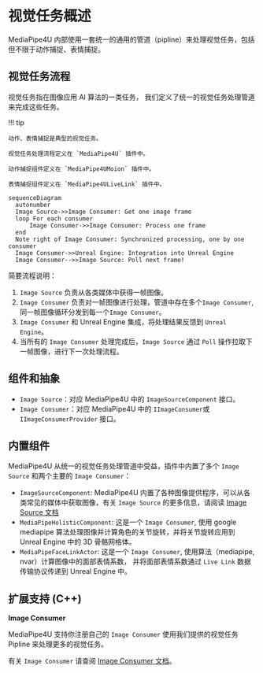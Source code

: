 # 视觉任务概述

MediaPipe4U 内部使用一套统一的通用的管道（pipline）来处理视觉任务，包括但不限于动作捕捉、表情捕捉。


## 视觉任务流程

视觉任务指在图像应用 AI 算法的一类任务， 我们定义了统一的视觉任务处理管道来完成这些任务。

!!! tip 

    动作、表情捕捉是典型的视觉任务。 

    视觉任务处理流程定义在 `MediaPipe4U` 插件中。   

    动作捕捉组件定义在 `MediaPipe4UMoion` 插件中。

    表情捕捉组件定义在 `MediaPipe4ULiveLink` 插件中。

``` mermaid
sequenceDiagram
  autonumber
  Image Source->>Image Consumer: Get one image frame
  loop For each consumer
      Image Consumer->>Image Consumer: Process one frame
  end
  Note right of Image Consumer: Synchronized processing, one by one consumer
  Image Consumer->>Unreal Engine: Integration into Unreal Engine
  Image Consumer-->>Image Source: Poll next frame!
```

简要流程说明：

1. `Image Source` 负责从各类媒体中获得一帧图像。
1. `Image Consumer` 负责对一帧图像进行处理，管道中存在多个`Image Consumer`, 同一帧图像循环分发到每一个`Image Consumer`。
1. `Image Consumer` 和 Unreal Engine 集成，将处理结果反馈到 `Unreal Engine`。
1. 当所有的 `Image Consumer` 处理完成后，`Image Source` 通过 `Poll` 操作拉取下一帧图像，进行下一次处理流程。


## 组件和抽象

- `Image Source`：对应 MediaPipe4U 中的 `ImageSourceComponent` 接口。
- `Image Consumer`：对应 MediaPipe4U 中的 `IImageConsumer`或`IImageConsumerProvider` 接口。


## 内置组件

MediaPipe4U 从统一的视觉任务处理管道中受益，插件中内置了多个 `Image Source` 和两个主要的 `Image Consumer`：

- `ImageSourceComponent`: MediaPipe4U 内置了各种图像提供程序，可以从各类常见的媒体中获取图像，有关 `Image Source` 的更多信息，请阅读 [Image Source 文档](./image_source.md)
- `MediaPipeHolisticComponent`: 这是一个 `Image Consumer`, 使用 google mediapipe 算法处理图像并计算角色的关节旋转，并将关节旋转应用到 Unreal Engine 中的 3D 骨骼网格体。
- `MediaPipeFaceLinkActor`:  这是一个 `Image Consumer`, 使用算法（mediapipe, nvar）计算图像中的面部表情系数， 并将面部表情系数通过 `Live Link` 数据传输协议传递到 Unreal Engine 中。   

## 扩展支持 (C++)

**Image Consumer** 

MediaPipe4U 支持你注册自己的 `Image Consumer` 使用我们提供的视觉任务 Pipline 来处理更多的视觉任务。   

有关 `Image Consumer` 请查阅 [Image Consumer 文档](./image_consumer.md)。
